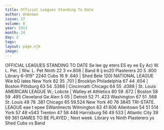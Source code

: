 ```yaml
---
title: Official Leagues Standing To Date
author: Unknown
issue: 27
volume: 8
year: 1913
month: 24
day: 2
tags:
layout: page.njk
image:
---
```

OFFICIAL LEAGUES STANDING TO DATE    Se lee gy eters ES ey ee Ey Ac) W. L. Pet. | Ww. L. Pet Ninth 22 3 ««.808 | Band 8 ij eo20 Plasterers 20 5 .800 Library 6-919" 2240 Cubs 16 9 .640 | Shed Bele 120) NATIONAL LEAGUE Wie bG lates New York 82 35 .701 | Brooklyn Philadelphia 67 44 .604 | Boston Pittsburg 63 54 .5388 | Cincinnatti Chicago 64 55 .d388 | St. Louis AMERICAN LEAGUE W.; Lobcte | Watley et Athletics 80 59 .672 | Boston 58 59 .495 Cleveland Ge Alen 5 05 | Detroit 52 71 .423 Washington 67 51 .568 St. Louis 48 78 .381 Chicago 65 59.524 New York 40 76 3845 TRI-STATE. LEAGUE eae t epee SWanlmects Wilmington 63 41 606 Allentown 54 51 514 York 57 48 «543 Trenton 47 58 448 Harrisburg 56 49 533 | Atlantic City 39 69 361 GAMES TO BE PLAYED ; Next week. Library vs Ninth Plasterers ys Shed Cubs vs Band 
